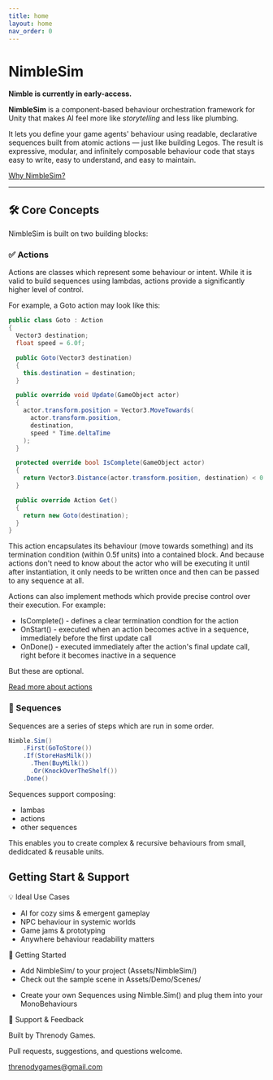 ```yaml
---
title: home
layout: home
nav_order: 0
---
```


# NimbleSim

**Nimble is currently in early-access.**

**NimbleSim** is a component-based behaviour orchestration framework for Unity that makes AI feel more like *storytelling* and less like plumbing.

It lets you define your game agents' behaviour using readable, declarative sequences built from atomic actions — just like building Legos. The result is expressive, modular, and infinitely composable behaviour code that stays easy to write, easy to understand, and easy to maintain.

[Why NimbleSim?](./home/why-nimblesim.md)

---


## 🛠️ Core Concepts

NimbleSim is built on two building blocks:

### ✅ Actions

Actions are classes which represent some behaviour or intent. While it is valid to build sequences using lambdas, actions provide a significantly higher level of control.

For example, a Goto action may look like this:

```csharp
public class Goto : Action
{
  Vector3 destination;
  float speed = 6.0f;

  public Goto(Vector3 destination)
  {
    this.destination = destination;
  }

  public override void Update(GameObject actor)
  {
    actor.transform.position = Vector3.MoveTowards(
      actor.transform.position,
      destination,
      speed * Time.deltaTime
    );
  }

  protected override bool IsComplete(GameObject actor)
  {
    return Vector3.Distance(actor.transform.position, destination) < 0.5f;
  }

  public override Action Get()
  {
    return new Goto(destination);
  }
}
```

This action encapsulates its behaviour (move towards something) and its termination condition (within 0.5f units) into a contained block. And because actions don't need to know about the actor who will be executing it until after instantiation, it only needs to be written once and then can be passed to any sequence at all.

Actions can also implement methods which provide precise control over their execution. For example:

- IsComplete() - defines a clear termination condtion for the action
- OnStart() - executed when an action becomes active in a sequence, immediately before the first update call
- OnDone() - executed immediately after the action's final update call, right before it becomes inactive in a sequence

But these are optional.

[Read more about actions](./actions.md)


### 🧱 Sequences

Sequences are a series of steps which are run in some order.

```csharp
Nimble.Sim()
    .First(GoToStore())
    .If(StoreHasMilk())
      .Then(BuyMilk())
      .Or(KnockOverTheShelf())
    .Done()
```

Sequences support composing:

- lambas
- actions
- other sequences

This enables you to create complex & recursive behaviours from small, dedidcated & reusable units.

<!-- [Read more about sequences](./sequences.md) -->

## Getting Start & Support

💡 Ideal Use Cases

- AI for cozy sims & emergent gameplay
- NPC behaviour in systemic worlds
- Game jams & prototyping
- Anywhere behaviour readability matters

🧰 Getting Started

- Add NimbleSim/ to your project (Assets/NimbleSim/)
- Check out the sample scene in Assets/Demo/Scenes/
<!-- - Check out the [tutorial](./tutorial.md) -->
- Create your own Sequences using Nimble.Sim() and plug them into your MonoBehaviours

💬 Support & Feedback

Built by Threnody Games.

Pull requests, suggestions, and questions welcome.

threnodygames@gmail.com
